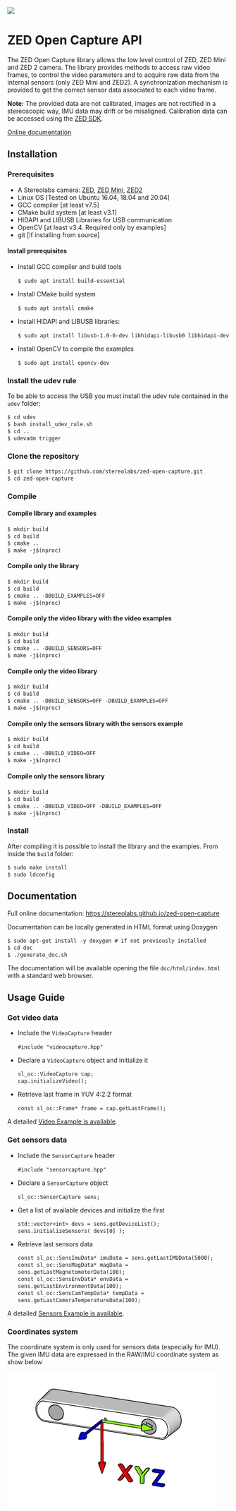 ![](https://raw.githubusercontent.com/stereolabs/zed-open-capture/master/images/Picto+STEREOLABS_Black.jpg)

# ZED Open Capture API

The ZED Open Capture library allows the low level control of ZED, ZED Mini and ZED 2 camera. The library provides methods to access raw video frames, to control the video parameters and to acquire raw data from the internal sensors (only ZED Mini and ZED2). A synchronization mechanism is provided to get the correct sensor data associated to each video frame.

**Note:** The provided data are not calibrated, images are not rectified in a stereoscopic way, IMU data may drift or be misaligned.
Calibration data can be accessed using the [ZED SDK](https://www.stereolabs.com/developers/release/).

[Online documentation](https://stereolabs.github.io/zed-open-capture)

## Installation

### Prerequisites

 * A Stereolabs camera: [ZED](https://www.stereolabs.com/zed/), [ZED Mini](https://www.stereolabs.com/zed-mini/), [ZED2](https://www.stereolabs.com/zed-2/)
 * Linux OS [Tested on Ubuntu 16.04, 18.04 and 20.04]
 * GCC compiler [at least v7.5]
 * CMake build system [at least v3.1] 
 * HIDAPI and LIBUSB Libraries for USB communication
 * OpenCV [at least v3.4. Required only by examples]
 * git [if installing from source]

#### Install prerequisites

* Install GCC compiler and build tools

    `$ sudo apt install build-essential`

* Install CMake build system

    `$ sudo apt install cmake`

* Install HIDAPI and LIBUSB libraries:

    `$ sudo apt install libusb-1.0-0-dev libhidapi-libusb0 libhidapi-dev`

* Install OpenCV to compile the examples

    `$ sudo apt install opencv-dev`

### Install the udev rule 
To be able to access the USB you must install the udev rule contained in the `udev` folder:

    $ cd udev
    $ bash install_udev_rule.sh
    $ cd ..
    $ udevadm trigger

### Clone the repository
    
    $ git clone https://github.com/stereolabs/zed-open-capture.git
    $ cd zed-open-capture

### Compile

#### Compile library and examples

    $ mkdir build
    $ cd build
    $ cmake ..
    $ make -j$(nproc)

#### Compile only the library

    $ mkdir build
    $ cd build
    $ cmake .. -DBUILD_EXAMPLES=OFF 
    $ make -j$(nproc)

#### Compile only the video library with the video examples

    $ mkdir build
    $ cd build
    $ cmake .. -DBUILD_SENSORS=OFF
    $ make -j$(nproc)

#### Compile only the video library

    $ mkdir build
    $ cd build
    $ cmake .. -DBUILD_SENSORS=OFF -DBUILD_EXAMPLES=OFF
    $ make -j$(nproc)

#### Compile only the sensors library with the sensors example
    
    $ mkdir build
    $ cd build
    $ cmake .. -DBUILD_VIDEO=OFF
    $ make -j$(nproc)

#### Compile only the sensors library
    
    $ mkdir build
    $ cd build
    $ cmake .. -DBUILD_VIDEO=OFF -DBUILD_EXAMPLES=OFF
    $ make -j$(nproc)
    
### Install

After compiling it is possible to install the library and the examples.
From inside the `build` folder:

    $ sudo make install
    $ sudo ldconfig

## Documentation

Full online documentation: https://stereolabs.github.io/zed-open-capture

Documentation can be locally generated in HTML format using Doxygen:

    $ sudo apt-get install -y doxygen # if not previously installed
    $ cd doc
    $ ./generate_doc.sh
    
The documentation will be available opening the file `doc/html/index.html` with a standard web browser.

## Usage Guide

### Get video data

* Include the `VideoCapture` header
    
    `#include "videocapture.hpp"`

* Declare a `VideoCapture` object and initialize it

    ```
    sl_oc::VideoCapture cap;
    cap.initializeVideo();
    ```

* Retrieve last frame in YUV 4:2:2 format

    `const sl_oc::Frame* frame = cap.getLastFrame();`

A detailed [Video Example is available](https://github.com/stereolabs/zed-open-capture/blob/master/examples/zed_oc_video_example.cpp).

### Get sensors data

* Include the `SensorCapture` header

    `#include "sensorcapture.hpp"`

* Declare a `SensorCapture` object

    `sl_oc::SensorCapture sens;`

* Get a list of available devices and initialize the first

    ```
    std::vector<int> devs = sens.getDeviceList();
    sens.initializeSensors( devs[0] );
    ```

* Retrieve last sensors data

    ```
    const sl_oc::SensImuData* imuData = sens.getLastIMUData(5000);
    const sl_oc::SensMagData* magData = sens.getLastMagnetometerData(100);
    const sl_oc::SensEnvData* envData = sens.getLastEnvironmentData(100);
    const sl_oc::SensCamTempData* tempData = sens.getLastCameraTemperatureData(100);
    ```

A detailed [Sensors Example is available](https://github.com/stereolabs/zed-open-capture/blob/master/examples/zed_oc_sensors_example.cpp).

### Coordinates system

The coordinate system is only used for sensors data (especially for IMU). The given IMU data are expressed in the RAW/IMU coordinate system as show below

![](./images/imu_axis.jpg)

